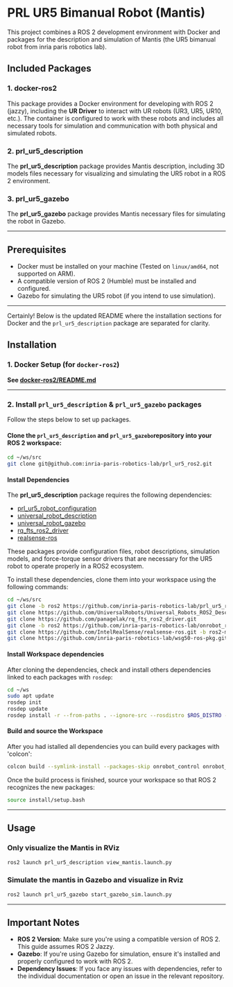 # PRL UR5 Bimanual Robot (Mantis)

This project combines a ROS 2 development environment with Docker and packages for the description and simulation of Mantis (the UR5 bimanual robot from inria paris robotics lab).

## **Included Packages**

### 1. **docker-ros2**
This package provides a Docker environment for developing with ROS 2 (jazzy), including the **UR Driver** to interact with UR robots (UR3, UR5, UR10, etc.). The container is configured to work with these robots and includes all necessary tools for simulation and communication with both physical and simulated robots.

### 2. **prl_ur5_description**
The **prl_ur5_description** package provides Mantis description, including 3D models files necessary for visualizing and simulating the UR5 robot in a ROS 2 environment.

### 3. **prl_ur5_gazebo**
The **prl_ur5_gazebo** package provides Mantis necessary files for simulating the robot in Gazebo.

---

## **Prerequisites**

- Docker must be installed on your machine (Tested on `linux/amd64`, not supported on ARM).
- A compatible version of ROS 2 (Humble) must be installed and configured.
- Gazebo for simulating the UR5 robot (if you intend to use simulation).

---

Certainly! Below is the updated README where the installation sections for Docker and the `prl_ur5_description` package are separated for clarity.


## **Installation**

### **1. Docker Setup (for `docker-ros2`)**

**See [docker-ros2/README.md](docker-ros2/README.md)**

---

### **2. Install `prl_ur5_description` & `prl_ur5_gazebo` packages**

Follow the steps below to set up packages.

#### Clone the `prl_ur5_description` and `prl_ur5_gazebo`repository into your ROS 2 workspace:

```bash
cd ~/ws/src
git clone git@github.com:inria-paris-robotics-lab/prl_ur5_ros2.git
```

#### Install Dependencies

The **prl_ur5_description** package requires the following dependencies:

- [prl_ur5_robot_configuration](https://github.com/inria-paris-robotics-lab/prl_ur5_robot_configuration)
- [universal_robot_description](https://github.com/UniversalRobots/Universal_Robots_ROS2_Description)
- [universal_robot_gazebo](https://github.com/UniversalRobots/Universal_Robots_ROS2_GZ_Simulation/tree/ros2)
- [rq_fts_ros2_driver](https://github.com/panagelak/rq_fts_ros2_driver)
- [realsense-ros](https://github.com/IntelRealSense/realsense-ros)

These packages provide configuration files, robot descriptions, simulation models, and force-torque sensor drivers that are necessary for the UR5 robot to operate properly in a ROS2 ecosystem.

To install these dependencies, clone them into your workspace using the following commands:

```bash
cd ~/ws/src
git clone -b ros2 https://github.com/inria-paris-robotics-lab/prl_ur5_robot_configuration.git
git clone https://github.com/UniversalRobots/Universal_Robots_ROS2_Description.git
git clone https://github.com/panagelak/rq_fts_ros2_driver.git
git clone -b ros2 https://github.com/inria-paris-robotics-lab/onrobot_ros.git
git clone https://github.com/IntelRealSense/realsense-ros.git -b ros2-master
git clone https://github.com/inria-paris-robotics-lab/wsg50-ros-pkg.git
```

#### Install Workspace dependencies

After cloning the dependencies, check and install others dependencies linked to each packages with `rosdep`:

```bash
cd ~/ws
sudo apt update
rosdep init
rosdep update
rosdep install -r --from-paths . --ignore-src --rosdistro $ROS_DISTRO -y
```

#### Build and source the Workspace

After you had istalled all dependencies you can build every packages with 'colcon':
```bash
colcon build --symlink-install --packages-skip onrobot_control onrobot_gazebo onrobot_ros robotiq_ft_sensor_hardware
```

Once the build process is finished, source your workspace so that ROS 2 recognizes the new packages:

```bash
source install/setup.bash
```

---

## **Usage**

### Only visualize the Mantis in RViz

```bash
ros2 launch prl_ur5_description view_mantis.launch.py
```

### Simulate the mantis in Gazebo and visualize in Rviz

```bash
ros2 launch prl_ur5_gazebo start_gazebo_sim.launch.py
```

---

## **Important Notes**

- **ROS 2 Version**: Make sure you're using a compatible version of ROS 2. This guide assumes ROS 2 Jazzy.
- **Gazebo**: If you're using Gazebo for simulation, ensure it's installed and properly configured to work with ROS 2.
- **Dependency Issues**: If you face any issues with dependencies, refer to the individual documentation or open an issue in the relevant repository.
